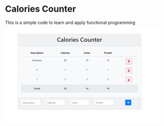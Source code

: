 # Calories Counter
This is a simple code to learn and apply functional programming

![Preview](screenshot.png "Screenshot")
